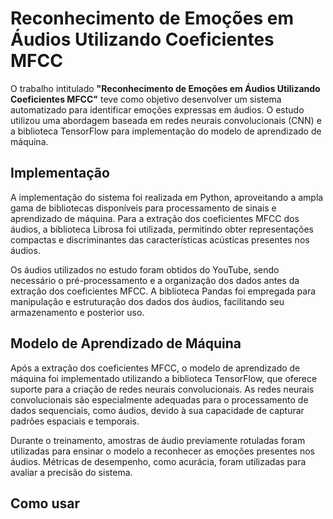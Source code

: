 # Reconhecimento de Emoções em Áudios Utilizando Coeficientes MFCC

O trabalho intitulado **"Reconhecimento de Emoções em Áudios Utilizando Coeficientes MFCC"** teve como objetivo desenvolver um sistema automatizado para identificar emoções expressas em áudios. O estudo utilizou uma abordagem baseada em redes neurais convolucionais (CNN) e a biblioteca TensorFlow para implementação do modelo de aprendizado de máquina.

## Implementação

A implementação do sistema foi realizada em Python, aproveitando a ampla gama de bibliotecas disponíveis para processamento de sinais e aprendizado de máquina. Para a extração dos coeficientes MFCC dos áudios, a biblioteca Librosa foi utilizada, permitindo obter representações compactas e discriminantes das características acústicas presentes nos áudios.

Os áudios utilizados no estudo foram obtidos do YouTube, sendo necessário o pré-processamento e a organização dos dados antes da extração dos coeficientes MFCC. A biblioteca Pandas foi empregada para manipulação e estruturação dos dados dos áudios, facilitando seu armazenamento e posterior uso.

## Modelo de Aprendizado de Máquina

Após a extração dos coeficientes MFCC, o modelo de aprendizado de máquina foi implementado utilizando a biblioteca TensorFlow, que oferece suporte para a criação de redes neurais convolucionais. As redes neurais convolucionais são especialmente adequadas para o processamento de dados sequenciais, como áudios, devido à sua capacidade de capturar padrões espaciais e temporais.

Durante o treinamento, amostras de áudio previamente rotuladas foram utilizadas para ensinar o modelo a reconhecer as emoções presentes nos áudios. Métricas de desempenho, como acurácia, foram utilizadas para avaliar a precisão do sistema.
## Como usar
